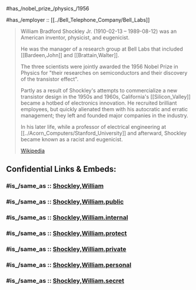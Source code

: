 
#has_/nobel_prize_/physics_/1956  

#has_/employer :: [[../Bell_Telephone_Company/Bell_Labs]] 

> William Bradford Shockley Jr. (1910-02-13 – 1989-08-12) 
> was an American inventor, physicist, and eugenicist. 
> 
> He was the manager of a research group at Bell Labs 
> that included [[Bardeen,John]] and [[Brattain,Walter]]. 
> 
> The three scientists were jointly awarded the 1956 Nobel Prize in Physics 
> for "their researches on semiconductors and their discovery of the transistor effect".
>
> Partly as a result of Shockley's attempts 
> to commercialize a new transistor design in the 1950s and 1960s, 
> California's [[Silicon_Valley]] became a hotbed of electronics innovation. 
> He recruited brilliant employees, 
> but quickly alienated them with his autocratic and erratic management; 
> they left and founded major companies in the industry. 
>
> In his later life, while a professor of electrical engineering at [[../Acorn_Computers/Stanford_University]] 
> and afterward, Shockley became known as a racist and eugenicist.
>
> [Wikipedia](https://en.wikipedia.org/wiki/William%20Shockley)


## Confidential Links & Embeds: 

### #is_/same_as :: [Shockley,William](/_Standards/Society/Economics/Business/Business-Entity/IT~Company/Semiconductor-Industry/Shockley,William.md) 

### #is_/same_as :: [Shockley,William.public](/_public/Society/Economics/Business/Business-Entity/IT~Company/Semiconductor-Industry/Shockley,William.public.md) 

### #is_/same_as :: [Shockley,William.internal](/_internal/Society/Economics/Business/Business-Entity/IT~Company/Semiconductor-Industry/Shockley,William.internal.md) 

### #is_/same_as :: [Shockley,William.protect](/_protect/Society/Economics/Business/Business-Entity/IT~Company/Semiconductor-Industry/Shockley,William.protect.md) 

### #is_/same_as :: [Shockley,William.private](/_private/Society/Economics/Business/Business-Entity/IT~Company/Semiconductor-Industry/Shockley,William.private.md) 

### #is_/same_as :: [Shockley,William.personal](/_personal/Society/Economics/Business/Business-Entity/IT~Company/Semiconductor-Industry/Shockley,William.personal.md) 

### #is_/same_as :: [Shockley,William.secret](/_secret/Society/Economics/Business/Business-Entity/IT~Company/Semiconductor-Industry/Shockley,William.secret.md)

